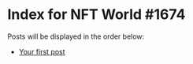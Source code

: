 # Index for NFT World #1674
Posts will be displayed in the order below:

- [Your first post](./001-first.md)

